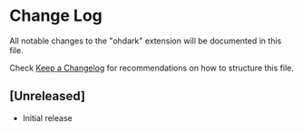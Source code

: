 # Change Log

All notable changes to the "ohdark" extension will be documented in this file.

Check [Keep a Changelog](http://keepachangelog.com/) for recommendations on how to structure this file.

## [Unreleased]

- Initial release
